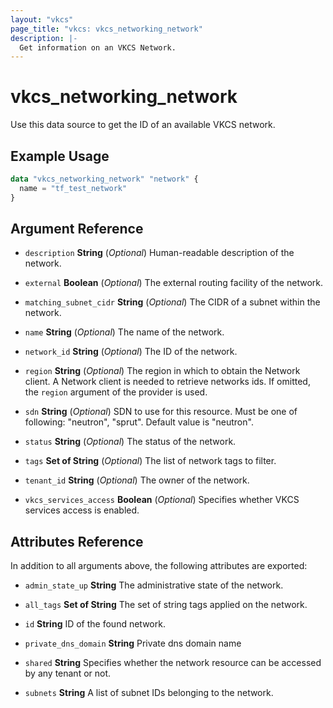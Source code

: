 ```yaml
---
layout: "vkcs"
page_title: "vkcs: vkcs_networking_network"
description: |-
  Get information on an VKCS Network.
---
```


# vkcs_networking_network

Use this data source to get the ID of an available VKCS network.

## Example Usage

```terraform
data "vkcs_networking_network" "network" {
  name = "tf_test_network"
}
```

## Argument Reference
- `description` **String** (*Optional*) Human-readable description of the network.

- `external` **Boolean** (*Optional*) The external routing facility of the network.

- `matching_subnet_cidr` **String** (*Optional*) The CIDR of a subnet within the network.

- `name` **String** (*Optional*) The name of the network.

- `network_id` **String** (*Optional*) The ID of the network.

- `region` **String** (*Optional*) The region in which to obtain the Network client. A Network client is needed to retrieve networks ids. If omitted, the `region` argument of the provider is used.

- `sdn` **String** (*Optional*) SDN to use for this resource. Must be one of following: "neutron", "sprut". Default value is "neutron".

- `status` **String** (*Optional*) The status of the network.

- `tags` <strong>Set of </strong>**String** (*Optional*) The list of network tags to filter.

- `tenant_id` **String** (*Optional*) The owner of the network.

- `vkcs_services_access` **Boolean** (*Optional*) Specifies whether VKCS services access is enabled.


## Attributes Reference
In addition to all arguments above, the following attributes are exported:
- `admin_state_up` **String** The administrative state of the network.

- `all_tags` <strong>Set of </strong>**String** The set of string tags applied on the network.

- `id` **String** ID of the found network.

- `private_dns_domain` **String** Private dns domain name

- `shared` **String** Specifies whether the network resource can be accessed by any tenant or not.

- `subnets` **String** A list of subnet IDs belonging to the network.


